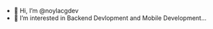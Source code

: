 - 👋 Hi, I’m @noylacgdev
- 👀 I’m interested in Backend Devlopment and Mobile Development...

<!---
noylacgdev/noylacgdev is a ✨ special ✨ repository because its `README.md` (this file) appears on your GitHub profile.
You can click the Preview link to take a look at your changes.
--->
